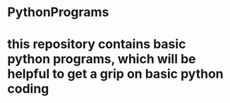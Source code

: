 # PythonPrograms
# this repository contains basic python programs, which will be helpful to get a grip on basic python coding